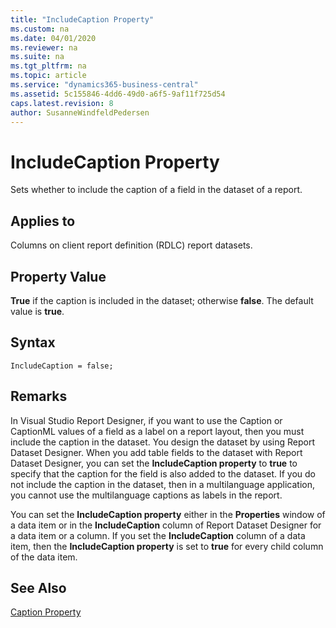 ```yaml
---
title: "IncludeCaption Property"
ms.custom: na
ms.date: 04/01/2020
ms.reviewer: na
ms.suite: na
ms.tgt_pltfrm: na
ms.topic: article
ms.service: "dynamics365-business-central"
ms.assetid: 5c155846-4dd6-49d0-a6f5-9af11f725d54
caps.latest.revision: 8
author: SusanneWindfeldPedersen
---
```


 

# IncludeCaption Property
Sets whether to include the caption of a field in the dataset of a report.  

## Applies to  
 Columns on client report definition (RDLC) report datasets.  

## Property Value  
 **True** if the caption is included in the dataset; otherwise **false**. The default value is **true**.  

## Syntax
```
IncludeCaption = false;
```

## Remarks  
 In Visual Studio Report Designer, if you want to use the Caption or CaptionML values of a field as a label on a report layout, then you must include the caption in the dataset. You design the dataset by using Report Dataset Designer. When you add table fields to the dataset with Report Dataset Designer, you can set the **IncludeCaption property** to **true** to specify that the caption for the field is also added to the dataset. If you do not include the caption in the dataset, then in a multilanguage application, you cannot use the multilanguage captions as labels in the report.  

 You can set the **IncludeCaption property** either in the **Properties** window of a data item or in the **IncludeCaption** column of Report Dataset Designer for a data item or a column. If you set the **IncludeCaption** column of a data item, then the **IncludeCaption property** is set to **true** for every child column of the data item.  

## See Also  
 [Caption Property](devenv-caption-property.md)   
 <!--
 [How to: Create Labels for a Report](../devenv-How-to-Create-Labels-for-a-Report.md) -->

